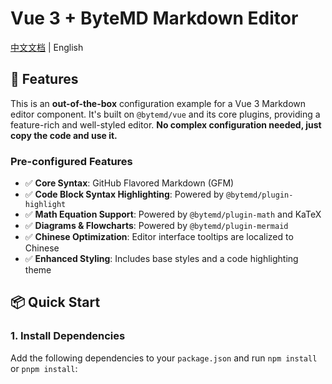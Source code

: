 # Vue 3 + ByteMD Markdown Editor

[中文文档](./README.md) | English

## 🚀 Features

This is an **out-of-the-box** configuration example for a Vue 3 Markdown editor component. It's built on `@bytemd/vue` and its core plugins, providing a feature-rich and well-styled editor. **No complex configuration needed, just copy the code and use it.**

### Pre-configured Features

- ✅ **Core Syntax**: GitHub Flavored Markdown (GFM)
- ✅ **Code Block Syntax Highlighting**: Powered by `@bytemd/plugin-highlight`
- ✅ **Math Equation Support**: Powered by `@bytemd/plugin-math` and KaTeX
- ✅ **Diagrams & Flowcharts**: Powered by `@bytemd/plugin-mermaid`
- ✅ **Chinese Optimization**: Editor interface tooltips are localized to Chinese
- ✅ **Enhanced Styling**: Includes base styles and a code highlighting theme

## 📦 Quick Start

### 1. Install Dependencies

Add the following dependencies to your `package.json` and run `npm install` or `pnpm install`: